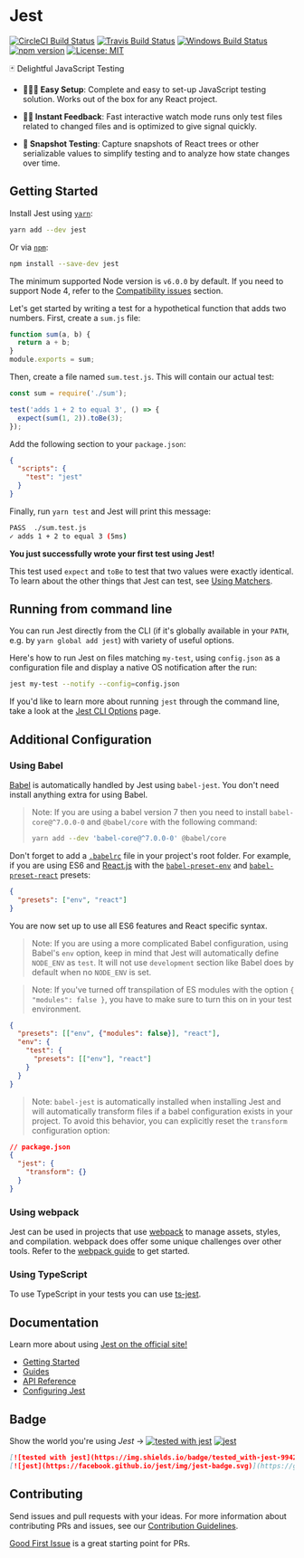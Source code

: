# Jest

[![CircleCI Build Status](https://circleci.com/gh/facebook/jest.svg?style=shield)](https://circleci.com/gh/facebook/jest)
[![Travis Build Status](https://travis-ci.org/facebook/jest.svg?branch=master)](https://travis-ci.org/facebook/jest)
[![Windows Build Status](https://ci.appveyor.com/api/projects/status/8n38o44k585hhvhd/branch/master?svg=true)](https://ci.appveyor.com/project/Daniel15/jest/branch/master)
[![npm version](https://badge.fury.io/js/jest.svg)](http://badge.fury.io/js/jest)
[![License: MIT](https://img.shields.io/badge/License-MIT-yellow.svg)](https://opensource.org/licenses/MIT)

🃏 Delightful JavaScript Testing

* **👩🏻‍💻 Easy Setup**: Complete and easy to set-up JavaScript testing solution.
  Works out of the box for any React project.

* **🏃🏽 Instant Feedback**: Fast interactive watch mode runs only test files
  related to changed files and is optimized to give signal quickly.

* **📸 Snapshot Testing**: Capture snapshots of React trees or other
  serializable values to simplify testing and to analyze how state changes over
  time.

## Getting Started

<!-- generated_getting_started_start -->

Install Jest using [`yarn`](https://yarnpkg.com/en/package/jest):

```bash
yarn add --dev jest
```

Or via [`npm`](https://www.npmjs.com/):

```bash
npm install --save-dev jest
```

The minimum supported Node version is `v6.0.0` by default. If you need to
support Node 4, refer to the
[Compatibility issues](https://facebook.github.io/jest/docs/en/troubleshooting.html#compatibility-issues)
section.

Let's get started by writing a test for a hypothetical function that adds two
numbers. First, create a `sum.js` file:

```javascript
function sum(a, b) {
  return a + b;
}
module.exports = sum;
```

Then, create a file named `sum.test.js`. This will contain our actual test:

```javascript
const sum = require('./sum');

test('adds 1 + 2 to equal 3', () => {
  expect(sum(1, 2)).toBe(3);
});
```

Add the following section to your `package.json`:

```json
{
  "scripts": {
    "test": "jest"
  }
}
```

Finally, run `yarn test` and Jest will print this message:

```bash
PASS  ./sum.test.js
✓ adds 1 + 2 to equal 3 (5ms)
```

**You just successfully wrote your first test using Jest!**

This test used `expect` and `toBe` to test that two values were exactly
identical. To learn about the other things that Jest can test, see
[Using Matchers](https://facebook.github.io/jest/docs/using-matchers.html).

## Running from command line

You can run Jest directly from the CLI (if it's globally available in your
`PATH`, e.g. by `yarn global add jest`) with variety of useful options.

Here's how to run Jest on files matching `my-test`, using `config.json` as a
configuration file and display a native OS notification after the run:

```bash
jest my-test --notify --config=config.json
```

If you'd like to learn more about running `jest` through the command line, take
a look at the [Jest CLI Options](https://facebook.github.io/jest/docs/cli.html)
page.

## Additional Configuration

### Using Babel

[Babel](http://babeljs.io/) is automatically handled by Jest using `babel-jest`.
You don't need install anything extra for using Babel.

> Note: If you are using a babel version 7 then you need to install
> `babel-core@^7.0.0-0` and `@babel/core` with the following command:
>
> ```bash
> yarn add --dev 'babel-core@^7.0.0-0' @babel/core
> ```

Don't forget to add a [`.babelrc`](https://babeljs.io/docs/usage/babelrc/) file
in your project's root folder. For example, if you are using ES6 and
[React.js](https://facebook.github.io/react/) with the
[`babel-preset-env`](https://babeljs.io/docs/plugins/preset-env/) and
[`babel-preset-react`](https://babeljs.io/docs/plugins/preset-react/) presets:

```json
{
  "presets": ["env", "react"]
}
```

You are now set up to use all ES6 features and React specific syntax.

> Note: If you are using a more complicated Babel configuration, using Babel's
> `env` option, keep in mind that Jest will automatically define `NODE_ENV` as
> `test`. It will not use `development` section like Babel does by default when
> no `NODE_ENV` is set.

> Note: If you've turned off transpilation of ES modules with the option
> `{ "modules": false }`, you have to make sure to turn this on in your test
> environment.

```json
{
  "presets": [["env", {"modules": false}], "react"],
  "env": {
    "test": {
      "presets": [["env"], "react"]
    }
  }
}
```

> Note: `babel-jest` is automatically installed when installing Jest and will
> automatically transform files if a babel configuration exists in your project.
> To avoid this behavior, you can explicitly reset the `transform` configuration
> option:

```json
// package.json
{
  "jest": {
    "transform": {}
  }
}
```

### Using webpack

Jest can be used in projects that use [webpack](https://webpack.js.org/) to
manage assets, styles, and compilation. webpack does offer some unique
challenges over other tools. Refer to the [webpack guide](docs/Webpack.md) to
get started.

### Using TypeScript

To use TypeScript in your tests you can use
[ts-jest](https://github.com/kulshekhar/ts-jest).

<!-- generated_getting_started_end -->

## Documentation

Learn more about using
[Jest on the official site!](http://facebook.github.io/jest)

* [Getting Started](http://facebook.github.io/jest/docs/en/getting-started.html)
* [Guides](http://facebook.github.io/jest/docs/en/snapshot-testing.html)
* [API Reference](http://facebook.github.io/jest/docs/en/api.html)
* [Configuring Jest](http://facebook.github.io/jest/docs/en/configuration.html)

## Badge

Show the world you're using _Jest_ →
[![tested with jest](https://img.shields.io/badge/tested_with-jest-99424f.svg)](https://github.com/facebook/jest)
[![jest](https://facebook.github.io/jest/img/jest-badge.svg)](https://github.com/facebook/jest)

```md
[![tested with jest](https://img.shields.io/badge/tested_with-jest-99424f.svg)](https://github.com/facebook/jest)
[![jest](https://facebook.github.io/jest/img/jest-badge.svg)](https://github.com/facebook/jest)
```

## Contributing

Send issues and pull requests with your ideas. For more information about
contributing PRs and issues, see our
[Contribution Guidelines](https://github.com/facebook/jest/blob/master/CONTRIBUTING.md).

[Good First Issue](https://github.com/facebook/jest/labels/Good%20First%20Issue%20%3Awave%3A)
is a great starting point for PRs.
